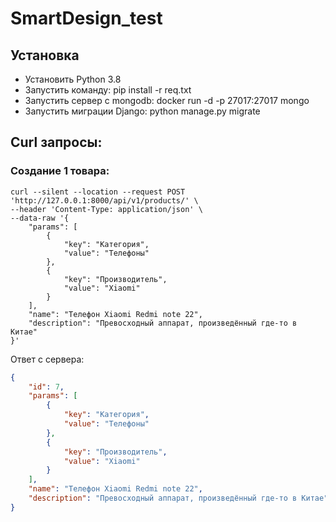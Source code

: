 # SmartDesign_test
## Установка
- Установить Python 3.8
- Запустить команду: pip install -r req.txt
- Запустить сервер с mongodb: docker run -d -p 27017:27017 mongo
- Запустить миграции Django: python manage.py migrate
## Curl запросы:

### Создание 1 товара:
```
curl --silent --location --request POST 'http://127.0.0.1:8000/api/v1/products/' \
--header 'Content-Type: application/json' \
--data-raw '{
    "params": [
        {
            "key": "Категория",
            "value": "Телефоны"
        },
        {
            "key": "Производитель",
            "value": "Xiaomi"
        }
    ],
    "name": "Телефон Xiaomi Redmi note 22",
    "description": "Превосходный аппарат, произведённый где-то в Китае"
}'
```
Ответ с сервера:
```json
{
    "id": 7,
    "params": [
        {
            "key": "Категория",
            "value": "Телефоны"
        },
        {
            "key": "Производитель",
            "value": "Xiaomi"
        }
    ],
    "name": "Телефон Xiaomi Redmi note 22",
    "description": "Превосходный аппарат, произведённый где-то в Китае"
}
```

